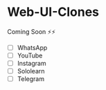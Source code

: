 # Web-UI-Clones
Coming Soon ⚡⚡
- [ ] WhatsApp
- [ ] YouTube
- [ ] Instagram
- [ ] Sololearn
- [ ] Telegram
